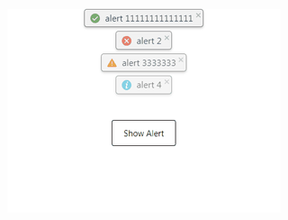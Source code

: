 ![](Alert_Preview.gif?style=centerme)

<style>
  img[src$="centerme"] {
    display:block;
    margin: 0 auto;
  }
</style
